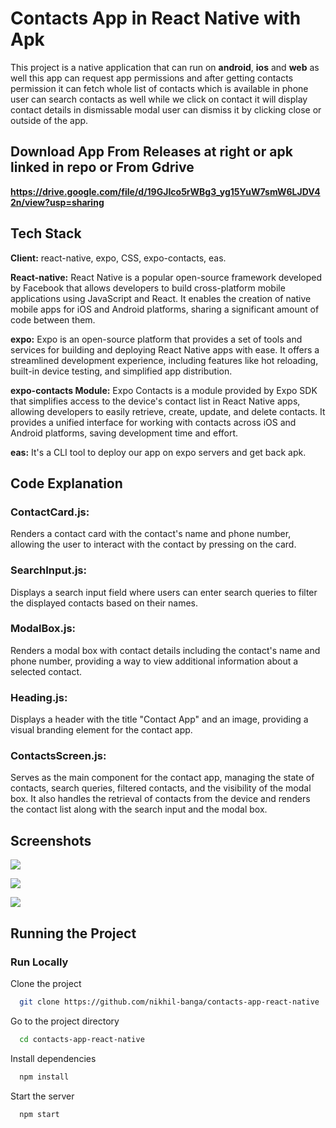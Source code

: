 # Contacts App in React Native with Apk

This project is a native application that can run on **android**, **ios** and **web** as well this app can request app permissions and after getting contacts permission it can fetch whole list of contacts which is available in phone user can search contacts as well while we click on contact it will display contact details in dismissable modal user can dismiss it by clicking close or outside of the app.

## Download App From Releases at right or apk linked in repo or From Gdrive

**https://drive.google.com/file/d/19GJIco5rWBg3_yg15YuW7smW6LJDV42n/view?usp=sharing**

## Tech Stack

**Client:** react-native, expo, CSS, expo-contacts, eas.

**React-native:** React Native is a popular open-source framework developed by Facebook that allows developers to build cross-platform mobile applications using JavaScript and React. It enables the creation of native mobile apps for iOS and Android platforms, sharing a significant amount of code between them.

**expo:** Expo is an open-source platform that provides a set of tools and services for building and deploying React Native apps with ease. It offers a streamlined development experience, including features like hot reloading, built-in device testing, and simplified app distribution.

**expo-contacts Module:** Expo Contacts is a module provided by Expo SDK that simplifies access to the device's contact list in React Native apps, allowing developers to easily retrieve, create, update, and delete contacts. It provides a unified interface for working with contacts across iOS and Android platforms, saving development time and effort.

**eas:** It's a CLI tool to deploy our app on expo servers and get back apk.

## Code Explanation

### ContactCard.js:

Renders a contact card with the contact's name and phone number, allowing the user to interact with the contact by pressing on the card.

### SearchInput.js:

Displays a search input field where users can enter search queries to filter the displayed contacts based on their names.

### ModalBox.js:

Renders a modal box with contact details including the contact's name and phone number, providing a way to view additional information about a selected contact.

### Heading.js:

Displays a header with the title "Contact App" and an image, providing a visual branding element for the contact app.

### ContactsScreen.js:

Serves as the main component for the contact app, managing the state of contacts, search queries, filtered contacts, and the visibility of the modal box. It also handles the retrieval of contacts from the device and renders the contact list along with the search input and the modal box.

## Screenshots

![](https://github.com/nikhil-banga/contacts-app-react-native/blob/main/Screenshots/2.png?raw=true)

![](https://github.com/nikhil-banga/contacts-app-react-native/blob/main/Screenshots/3.png?raw=true)

![](https://github.com/nikhil-banga/contacts-app-react-native/blob/main/Screenshots/4.png?raw=true)

## Running the Project

### Run Locally

Clone the project

```bash
  git clone https://github.com/nikhil-banga/contacts-app-react-native
```

Go to the project directory

```bash
  cd contacts-app-react-native
```

Install dependencies

```bash
  npm install
```

Start the server

```bash
  npm start
```
